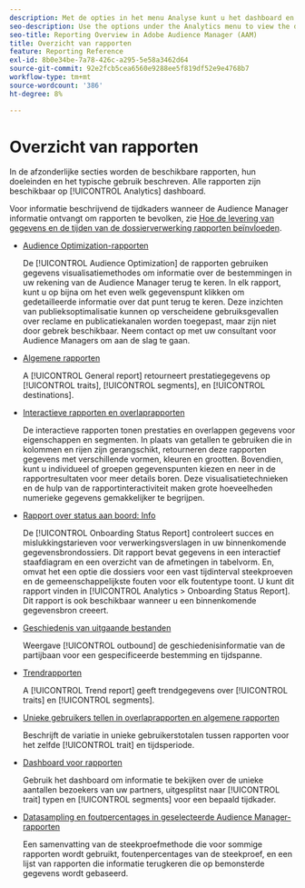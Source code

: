 ```yaml
---
description: Met de opties in het menu Analyse kunt u het dashboard en de verschillende rapporten weergeven.
seo-description: Use the options under the Analytics menu to view the dashboard and various reports in Adobe Audience Manager (AAM).
seo-title: Reporting Overview in Adobe Audience Manager (AAM)
title: Overzicht van rapporten
feature: Reporting Reference
exl-id: 8b0e34be-7a78-426c-a295-5e58a3462d64
source-git-commit: 92e2fcb5cea6560e9288ee5f819df52e9e4768b7
workflow-type: tm+mt
source-wordcount: '386'
ht-degree: 8%

---
```


# Overzicht van rapporten

In de afzonderlijke secties worden de beschikbare rapporten, hun doeleinden en het typische gebruik beschreven. Alle rapporten zijn beschikbaar op [!UICONTROL Analytics] dashboard.

Voor informatie beschrijvend de tijdkaders wanneer de Audience Manager informatie ontvangt om rapporten te bevolken, zie [Hoe de levering van gegevens en de tijden van de dossierverwerking rapporten beïnvloeden](/help/using/reference/reporting-file-transfer-timeframe.md).

* [Audience Optimization-rapporten](/help/using/reporting/audience-optimization-reports/audience-optimization-reports.md)

   De [!UICONTROL Audience Optimization] de rapporten gebruiken gegevens visualisatiemethodes om informatie over de bestemmingen in uw rekening van de Audience Manager terug te keren. In elk rapport, kunt u op bijna om het even welk gegevenspunt klikken om gedetailleerde informatie over dat punt terug te keren. Deze inzichten van publieksoptimalisatie kunnen op verscheidene gebruiksgevallen over reclame en publicatiekanalen worden toegepast, maar zijn niet door gebrek beschikbaar. Neem contact op met uw consultant voor Audience Managers om aan de slag te gaan.

* [Algemene rapporten](/help/using/reporting/general-reports.md)

   A [!UICONTROL General report] retourneert prestatiegegevens op [!UICONTROL traits], [!UICONTROL segments], en [!UICONTROL destinations].

* [Interactieve rapporten en overlaprapporten](/help/using/reporting/dynamic-reports/dynamic-reports.md)

   De interactieve rapporten tonen prestaties en overlappen gegevens voor eigenschappen en segmenten. In plaats van getallen te gebruiken die in kolommen en rijen zijn gerangschikt, retourneren deze rapporten gegevens met verschillende vormen, kleuren en grootten. Bovendien, kunt u individueel of groepen gegevenspunten kiezen en neer in de rapportresultaten voor meer details boren. Deze visualisatietechnieken en de hulp van de rapportinteractiviteit maken grote hoeveelheden numerieke gegevens gemakkelijker te begrijpen.

* [Rapport over status aan boord: Info](/help/using/reporting/onboarding-status-report.md)

   De [!UICONTROL Onboarding Status Report] controleert succes en mislukkingstarieven voor verwerkingsverslagen in uw binnenkomende gegevensbrondossiers. Dit rapport bevat gegevens in een interactief staafdiagram en een overzicht van de afmetingen in tabelvorm. En, omvat het een optie die dossiers voor een vast tijdinterval steekproeven en de gemeenschappelijkste fouten voor elk foutentype toont. U kunt dit rapport vinden in [!UICONTROL Analytics > Onboarding Status Report]. Dit rapport is ook beschikbaar wanneer u een binnenkomende gegevensbron creeert.

* [Geschiedenis van uitgaande bestanden](/help/using/reporting/outbound-history-report.md)

   Weergave [!UICONTROL outbound] de geschiedenisinformatie van de partijbaan voor een gespecificeerde bestemming en tijdspanne.

* [Trendrapporten](/help/using/reporting/trend-reports.md)

   A [!UICONTROL Trend report] geeft trendgegevens over [!UICONTROL traits] en [!UICONTROL segments].

* [Unieke gebruikers tellen in overlaprapporten en algemene rapporten](/help/using/reporting/unique-user-counts.md)

   Beschrijft de variatie in unieke gebruikerstotalen tussen rapporten voor het zelfde [!UICONTROL trait] en tijdsperiode.

* [Dashboard voor rapporten](/help/using/reporting/trend-reports.md)

   Gebruik het dashboard om informatie te bekijken over de unieke aantallen bezoekers van uw partners, uitgesplitst naar [!UICONTROL trait] typen en [!UICONTROL segments] voor een bepaald tijdkader.

* [Datasampling en foutpercentages in geselecteerde Audience Manager-rapporten](/help/using/reporting/report-sampling.md)

   Een samenvatting van de steekproefmethode die voor sommige rapporten wordt gebruikt, foutenpercentages van de steekproef, en een lijst van rapporten die informatie terugkeren die op bemonsterde gegevens wordt gebaseerd.
